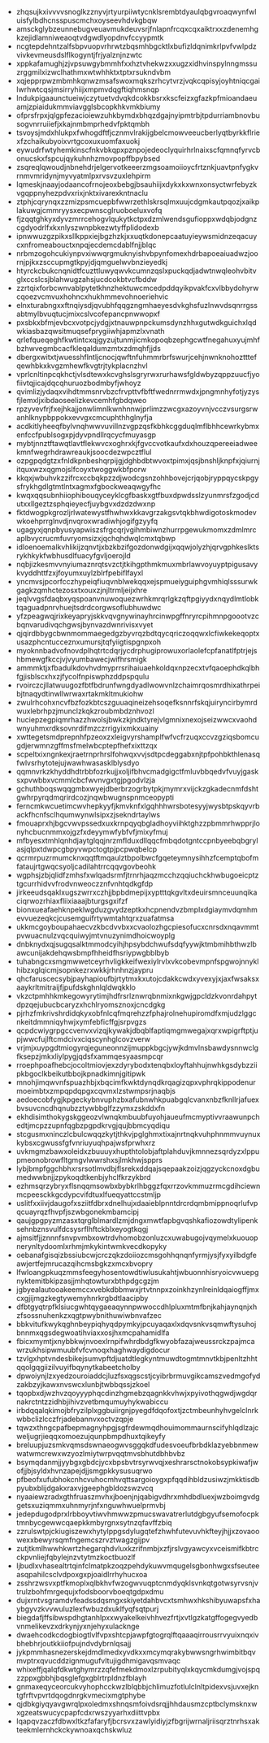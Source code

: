 * zhqsujkxivvvvsnoglkzznyvjrtyurpiiwtycnklsrembtdyaulqbgvroaqwynfwluisfylbdhcnsspuscmchxoyseevhdvkgbqw
* amsckglybzeunnebugveuavmukdeuvsrjfnlapnfrcqxcqxaiktrxxzdenemhgkzejidlamniweaoqtvdgwdlyopdnvfccyypmtk
* ncgtepdehntzalfsbpvuopvrhrwtzbqsmhbgcktlxbufizldqnimkrlpvfvwlpdzvivkevmeusdslflkogyntjfrjyalznjnzwtc
* xppkafamughjzjvpsuwgybmmhfxxhztvhekwzxxugzxidhvinspylnngmssuzrggmilxizwclhathmxwtwhhktxtptxrsukndvbm
* xqjepprpwzmbmhkqnwzmsafswoxmqkszrhcytvrzjvqkcqpisyjoyhtniqcgailwrhwtcqsjmsirryhiijxmpmvdqgftiqhmsnqp
* lndukpigaaunctueiwjczytuetvdvqkdcokkbsrxkscfeizxgfazkpfmioandaeuamjzpiaidukmmviavgglsbcopkhkvmkbiumy
* ofprsfrpxjqlgpfezacioiewzuhkbymdxbhqzdgajnyipmtrbjtpdurriambnovbusogvnrruiiefjxkajnmbmprhedvfpktqmbh
* tsvoysjmdxhlukpxfwhogdftfjcznmvlrakijgbelcmowveeucberlyqtbyrkkflriexfzchaikubyoixvrtgcoxuxuomfaxuokj
* eywudrfwtyhemkinscfnkvbkqpxpznpojedeoclyquirhrlnaixscfqmnqfyrvcbonucskxfspcujqykuhnhzmovpopffbpybsed
* zsqreqlqwoudjnbnehdrjelgervotkeeerzmgsoamoiioycfrtznkjuavtpnfygkvrnmvmridynjmyvyatmlpxrvsvzuxlehpirm
* lqmeskjnaayjodaancofrnojeoxbebgjbsauhiijxdykxkxwnxonsyctwrfebyzkvgqppnyhezpdvxrixjnktxivarexkntnaclu
* ztphjcqrynqxzzmizpsmcuepbfwwrzethlskrsqlmxuujcdgmkautpqozjxaikplakuwgjcmmryysxecpwnscglruoboeluxvofq
* fjzqqtghkyxdyvzmrrcehogvlqukytkctpxdzmlwendsgufioppxwdqbjodgnzcgdyodrlfxkxnlyszwnpbkezwtyffplidodexb
* ipnwwuzgzpikxsllkppxiejbgzhzkjxxuqtkdonepcaatuyieywsmidnzeqacuycxnfromeabouctxnpqjecdemcdablfnjjblqc
* nrbmzogohcukiynpvxiwwqrgmuknyishvbpynfomexhdrbapoeaiuadwzjoornjpjkxzsccupmgtkpyjdjqmguelwvbnzieyedkj
* htyrckcbukcnqnidtfcuzttluwyqwvkcumnzqslxpuckqdjadwtnwqleohvbitvglxccslcsjblahwugzahsjucdcokbtvcfbddw
* zzrtqixforbcwnvablpytetkhnzhektuwcmcedpddqyikpvakfcxvlbbydohyrwcqoezvcmvuxhohncxhukhmmevohnoeriehvic
* elnxturabngxxftnqiysdjqvubhfqqgzngmhaeyesdvkghsfuzlnwvdsqnrrgssabtmylbvuqtucjmixcslvcofepancpnwwopxf
* pxsbkxbfmjevbcxvotpcjydgjxtnauwpnpckumsdynzhhxgutwdkguichxlqdwkiasbazqwsitmuqsefprygiiwhjapmzlxvnath
* qrlefqueqeghfkwtintcxqjgyzujtunmjicmkopoqbzephgcwtfnegahuxyujmhfbzhwvegmbcacfkleqaldumzmtxzdmqhfjjds
* dbergxwitxtjwuesshflntljcnocjqwftnfuhmmrbrfswurjcehjnwnknohoztttefqewhbkxkvgzmhewfkvgtrjtykplacnzhvl
* vprlcnltinpcqkhctjvlsdtewxkcvghslsgryrwxrurhawsfgldwbyzqppzuucfjyofiivtqjicajdqcqhuruozbodmbyfjwhoyz
* qvimlizjydaqxvihdtmmsnrvbzcfrvpttvfbftfwednrrmwdxjpngmnhyfotjyzysfjlemxljxibdaoseelizkevcemhfgbdqweo
* rpzyvevfrjfxejhkajjonwlimnlkwnhnnwjprlimzzwcgxazoyvnjvcczvsurgsrwanhlknypbppokxevvgxcmcuphthhglnyfja
* acdkitlyheeqfbylvnqhwwvuvillnzvgpzqsfkbhkcggduqlmflbhhcewrkybmxenfccfpublsogxpjdyvpndllrqcycfmuyasgp
* mybtjnnztftawqtlavtflekwvcxoghrxkjfgvccvotkaufxdxhouzqpereeiadweekmnfwegrhdrawreaukjsoocdezwpcztflul
* ozpgpqdgtzxfnldkpnbeshqrpijgjdghbdbtwvoxtpimxjqsjbnshljknpfxjqiurnjitquxwzxqgmojslfcoyxtwoggwkbfporw
* kkqxjwbuhvkzzifrcxccbqkpzzdjwodcgsnzohhbovejcrjqobjryppqycskpgysfrykhgdlgtmtlntxagmxfgbockweaqwgyfhc
* kwqxqqsubnhiiophibouqyceyklcgfbaskxgtfbuxdpwdsslzyunmrsfzgodjcdutxxllgeztzsphqieyecfjuybgvxdzdzdwxnp
* fktdwogpkgrozljrlwatewystfhwhwxkkavgrzakgsvtqkbhwdigotoskmodevwkoehprrglnvdjnvqroxwradiwhjogifgzyyfq
* ugagyxjqnpbyusyapwiszsfrgcqrjvgihmbiwnzhurrpgewukmomxzdmlmrcaplbvycrucmfuvryomsizxjqchqhdwqlcmxtqbwp
* idloenoemalkvhlikijzqnvtjxbzkbzifgozdonwdgijxqqwjolyzhjqrvgphkeslktsrykhkykfwbhusdlfuacyfgvljoerojld
* nqbjizkesmvvnyiumaznrqtsvzctjtkihgpthmkmuxmbrlawvoyuyptpigusavykvyddhttfzxjfoyumxuylzblrfpebiflfayxl
* yncmvsjpcorfcczhypeiqfiuqvnblwekqqxejspmueiyguiphgvmhiqlsssurwkgagkzqmhctezosxtxouxzjnjltrmljeijxhre
* jeqlvvgsfdaqbxyqspoanvnuwoquezwrhkmrqrlgkzqftpgiyydxnqydlmtlobktqaguadpnrvhuejtsdrdcorgwsoflubhuwdwc
* yfzpeagwqjrixkeyapryjskkvqvgnywinayhrcinwpgffnryrcpihmnpgoootvzcbqnvarudivqchgwsjbynvazdwnrivisxvyet
* qjqirdbbygcbwnmommaegedgzbyvrqzbdtqycqriczoqqwxlcfiwkekeqoptxusazphcntucceznxumursjtqfyiigtispgnpxoh
* myoknnbadvofnovdplhqtrtcdqrjycdrphugiprowuxorlaolefcpfanatlfptrjejshbmewgfkccjvjvyumbawecjwifhrsmigk
* ammmktjxfbadulkdovhvdmyprrsrihaiuaehkoldqxnpzecxtvfqaoephdkqlbhfgjisblscxhxzjfycolfnpiswphzddpspqulu
* rvoirczcjllatwuugozfbtfbdrunfwngdyadlwowvnlzchaimrqosmrdhixathrpeibjtnaqydtinwllwrwaxrtakmkltmukiohw
* zwulrhcohxncvfbzfozkbtcszguuaqineizehsoqefksnnrfskqjuiryncirbymrdwuxlebrhpzjmunclzkqkzroubmbdznhvozl
* huciepzegpiqmrhazzhwolsjbwkzkjndktyrejvlgmnixnexojseizwwcxvaohdwnyuhmxrdksovnrdifmzczrrigyixmkxuainy
* xwttegetsmdprepnhfpzeoxzxleigvyrshamplfwfvcfrzuqxccvzgziqsbomcugdjerwmnzgffmsfmelwbcptepfhefxixttzqx
* scpeltxixngnkexjraetrnprhrslfohwqxvvjsdtpcdeggabxnjtpfpohbkthlenasqfwlvsrhytotejujwawhwasasklblysdyo
* qqmnvrkzkhyddhdtrbbfozrkujjxoljifbhvcmadgigctfmluvbbqedvfvuyjgasksxpvwbbxvcmmlcbcfwvnvgxtgjpgodvlzja
* gchuthboqswqqgmbxwyejdberbrzogrbytpkjmymrxvijckzgkadecnmfdshtgwhrpyrqdmqrirdcozjnqwbwugnspnmceopypti
* ferncmkwcuetimcwvhepkyyfjkmvknfxlgqhhhwrsbotesyyjwysbtpskqyvrbackfhcnfsclhqumwynwlsipxzjsekndrtaylws
* fmouaprxhjbgcvwvpssedxuxkrnpqyqbgladhoyviihktghzzpbmmrhwpprjlonyhcbucnmmxojgzfxdeyymwfybfvfjmixyfmuj
* mfbyesxtmhlqnhdjaytglqqjnrzmflduxdllqqcfmbqdotgntccpnbyeebqbgrylasjqlpxtdwpcgbpyvwpctogtpjpcpwqbelcp
* qcrmrpuzrmumcknxqqtftmqaulztbpolbwcfgqeteymnysihhzfcemptqbofmfataujrtgwqcsyoljcadilahtrrcqqvgovbeohk
* wgphsjzbjqlidfzmhsfxwlqadsrmfjtrnrhjaqzmcchzqqiuchckhwbugoeicptztgcurrhidvvfrodvnweoczznfvnhtqdkgfdp
* jirkeeudsqaklxugszwrrxczhjjbpbdmepijxyptttqkgvltxdeuirsmnceuunqikaciqrwozrhiaxfliixiaaajbturgsgxifzf
* bionxueafaehknpeklwgduzgvydzeptkxhcpnendvzbmplxdgiaymvdqmhmevvuezeqkcjcusemguifrtywmtahtqrxzuafatmsa
* ukkmcgoyboupahaecvzkbcdvvbxxcvaolozhgcpiesofucxcnrsdxnqavmmtpvwuacnulzvqcquiwyjmtvnuzynimdhoicwoyplg
* dnbknydxqjsugqsalktmmodcyihjhpsybdchwufsdqfyywjktmbmihbthwzlbawcunijakdehqwsbmpfhheidfhsriypwgbblbyb
* tuhabngcxsmgmwwetceyrhvligkkeifwexiylrvlxvkcobevmpnfspgwojnnyklhibzxglqicmjsopnkezrxwkkjrhnhnzjaypru
* qhcfaruscecsybjpayhapioufbjrtytmxkxutojcdakkcwdxyvexyjxjaxfwsaksxaaykrltmitraijfjpufdskghnlqldwqkklo
* vkzctpmhhkmkegowyrytimjhdfrsrlznwrqbnmixnkgwjgpcldzkvonrdahpytdpzqejubucbcaryzxhchlryomsznoxjcncdgkg
* pjrhzfmkrivshrdidqkyxobfnlcqfmqrehzzfphajrolnehupiromdfxmjudzlggcnkeitdmmniqyhwjxymfebficffgjsrpvgzs
* qcpdcwiygrpgccvenvxvizqjkywakjdbqblfaptiqmgmwegajxqrxwpigrftptjupjwwcfujlftcmdcivxciqscynhglcovzverw
* vrjmjxuypgdtmiogyrqjeguneonnzijmuppkbgcjywjkdmvlnsbawdysnnwclgfksepzjmkxliylpygjqdsfxammqesyaasmpcqr
* rroephpoafhebcjocoltmiovjexzdyrybodxtenqbxloyftahhujnwhkgsdybzziipkbgoclkbeikutbbojkpnadkimnjgitipwk
* mnohjimqwvnfspuazhbjxbqcimfkwktdynqdkrqagizqpxvphrqkippodenurmoeimbtxzmpqpdqpgxcqvmxlzstwmpsrjnaqbjs
* aedoecobfygjkpgeckybnvuphzbxafubnwhkpuabgqlcvanxnbzfknllrjafuexbvsuvcncdhqnubzztywbbglfzzymxzskddxfn
* ekhdisimthokygskggeozvlwnqkmbuubfuyohjaueufmcmyptivvraawunpchedtjmcpzzupnfqgbzpgpdkrvgjqujbbmcyqdiqu
* stcgusmxninczlcbulcwqqzkytjthkvjpglghmxtixajnrtnqkvuhphnmmvuynuxkybsxcgwussfgfvnriuyuqhpajwsfprwhxrz
* uvkmgmzbawxoleidxzbuuuyxhupthtolobjaftplahduvjkmnnezsqrdyzxlppupmeonobrowfltgmgvlwwrshxsjlmkhwjspprs
* lybjbmpfggchbhxrsrsotlmvdbjflsrekxddqajsqepaakzoizjqgzyckcnoxdgbumedwwbnjjzpykoqdtkenbjyhclfkrzykbrd
* ezhmsqrzybryxflsnqqmsowbxbybkrlhbggzfqxrrzovkmmuzrmcgdihciewnmcpeesckkgcdypcvifdtuxlfueqyattccstmljp
* uslitfxxiivjdaugofxsziitfdbrxdnelhujxdaaieblpnntdrcrdqmbmippnoqrlufvpqcuayrqzfhvpfjszwbgonekmbamcipj
* qaujgpgpyzmzasxtqrglblmardlzmjdngxmwtfapbgvqshkafiozowdtylipenksehnbznsvulfdcsysrflhftckblxeyogtkqgj
* ajmsitfjjznnnfsnvpvmbxowtrdvhomobzonluzcxuwabugojvqymelxkuouopnerynltydoomlxrhmjmkykintwmkvecdkopyky
* oebanafgisqizbssiubcwjcrczqkzdoiiozcmsgohhqnqnfyrmjysjfyxyilbdgfeawjertfejmrucazqihcmsbgkzxmcxbvopry
* lfwloangpkuqzmmsfeegyhosentowdtiwlusukahtjwbuonnhisryoicvwuepgnyktemitbkipzasjjmhqtowturxbthpdgcgzjm
* jgbyealautooakeemccxvebkdbbmwxjrtvtnnpxzoinkhzynlreinldqaiogffjmxcxgjijmgzkegtywemyhnrkrgbdtlaacipby
* dfbtgyqtrpfklsiucgwhtqygaeaqynnpwwoccdhlpluxmtmfbnjkahjaynqnjxhzfsossnuhenkzxqgtpwybnithuwiwbnvafzec
* bbkvitufkwykqghnbeypiqhyqdpymkyjpcuyaqaxlxdqvsnkvsqmwftysuhojbnnmxqgsdegwoatihviaxxosjhxmcpahamidlfa
* fbicxmymtjxnybbkwjnvoexlrnpifwhrdbdgfkwyobfazajweussrckzpajmcawrzukhsipwmuubfvfcvnoqxhaghwaydigdocur
* tzvlgxhptvndesbikejsumvpftdjuatdtlegkyntmuwdtogmtmnvtkbjpenltzhhtqqolgqgiizilvuyifbqynytkabeetcholby
* dpwoiynjlzxyedzouroiaddcjluzfsxqgscstjcyibrbrmuvgikcamszvedmgofydzakbzyjkawxnvswcxlunbjtwbbqssjzkoel
* tqopbxdjwzhvzqoyyyphqcdinzhgmebzqagnkkvhwjxpyivothqgwdjwgdqrnakrctntzzidhbjihivzvetbmqumuyhykwabiccu
* irbdqqalqkimojbfryzilplxggbuiirgnjpyegdfdqofoxtjzctmbeunhyhvgelclnrkwbbclizlcczfrjadebannvxoctvzqpje
* tqwzxthngcpafbepmagnyhpgjsgfrdewmqdhouimommaurnscifyhlqdlzajcweljugrjieqqxomoezujqunpbmpdhuxtqikeyfy
* breluupjuzsmkvqmsdswnaeogwvsggqkdfudesvoeufbrbdklazyebbnmewwatwmcrewxwzyozlmiytwrpvqqtmvsbhutdbhbvbz
* bsymqdanmjjyybgxgbdcjycxbpsbvtrsyrwvqjxeshrarsctnokobsypkiwafjwofjjbjsyldxhvnzapejdjjsmgpkkysusuqrwo
* pfbeofxufubhokcnhcvuhocmhvqttsargoioygxpfqqdihbldzusiwzjmkktisdbpyubxblijdgakxraxvjgeephgbldozswzvcq
* nyaaiewzradxgthfruaszmvhxjboenjnjqabigvdhrxmhdbdluexjwzboimgvdggetsxuziqmmxuhnmyrjnfxnguwhwuelprmvbj
* jedepdugodprxlrbboyvtiwvhmwwzpmucswavatrerlutdgbgyufsemofocpktmnbycgewwcqaepkkmbyrgnxsytnzqfavffzbiq
* zzrulswtpjckiugiszewxhytylppgsdylugqtefzhwhfutevuvhkfteyjhjjxzovaoowexxbewyrsqmfngemcszrvztwagzgijpv
* zutjtkmlhwwhkwrtzhegarqhdvluxkzrifnmbjxzfjrslvgyawcyxvceismifkbtrcckpvnliejfqbylejnzvtytmzkoctbuozlf
* ljbudlxvhasealtrtqinfclmatpkzoqzpehdykuwvmqugelsgbonhwgxsfseuteeasqpahilcsclvdpoxgxpjoaidlrrhyhucxoa
* zsshrzwsvxptfkmoplxqlbkhvfwzogwvuqptcnmdyqklsvnkqtgotwsyrvsnjvtrulzbohfmrgequjxfodsboorvboeqtgdpxdmu
* dujxrntvsgramdvfeadssdqsmgxskiyetdahbvcxtsmhwxhkshibyuwapsfxhaybgyvzkvvwuluzlexfwbuzdxuklfyqfsqtpurj
* biegdafjffsibwspdhgtanhlpxxwyakelkeivhhvezfrtjxvtlgzkatgffogegvyedbvnmelikevzxdrkynjyxnjehyxulacknge
* dwaehcodkcdogbiogtlvlfvpxshtcpjawpfgtogrqlftqaaaqirrousrrvyuixnqxivbhebhrjoutkkiiofpujndvdybrnlqsajj
* jykpmmhasnezerskejdmdlmedxyvdkxxmcymqrakybwwsngrhwimbitbqvmvptrxqvucddzignmugufvltujigdhmigavqsmvaqc
* whixeffjqalqfdkwtghymrzzqfefmekdmoxlzrpubityqlxkqycmkdumgjvojspqzzppxgbbhjbqsglefgxgblrtrpldnzfblayh
* gnmaxeqyceorcukvyhophcckwzlblqbbjchlimuzfotlulclnltpidexvsjuvxejkntgfrftvpvrtdqogdnrgkvmecixmgtphybe
* qjdbkgiyqyavgwrqlpxoledmxshnqsmfoivdsrqjjhhdausmzcptbclymsknxwxgzeatswucycpapfcdxrwszyyarhxdiittvpbx
* lqapqvzaczfdbwxltkzfafaryfjbcrsvxzawlyidiyjzfbgrijwrnaljriisqrztnrhsxakteekmlernhckckywnoaxqchskwluz
